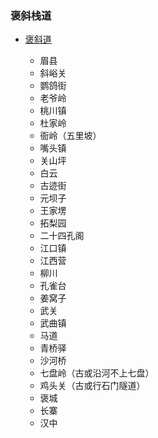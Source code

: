 ### 褒斜栈道


+ [褒斜道](baoxie.md)
  
    + 眉县
    + 斜峪关
    + 鹦鸽街
    + 老爷岭
    + 桃川镇
    + 杜家岭
    + 衙岭（五里坡）
    + 嘴头镇
    + 关山坪
    + 白云
    + 古迹街
    + 元坝子
    + 王家塄
    + 拓梨园
    + 二十四孔阁
    + 江口镇
    + 江西营
    + 柳川
    + 孔雀台
    + 姜窝子
    + 武关
    + 武曲镇
    + 马道
    + 青桥驿
    + 沙河桥
    + 七盘岭（古或沿河不上七盘）
    + 鸡头关（古或行石门隧道）
    + 褒城
    + 长寨
    + 汉中

